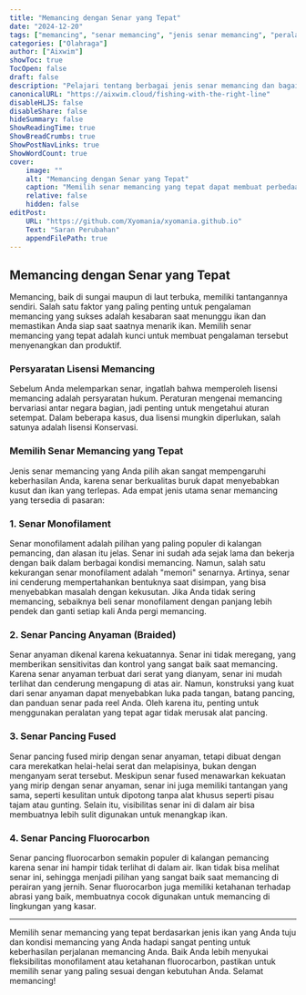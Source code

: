 ```yaml
---
title: "Memancing dengan Senar yang Tepat"
date: "2024-12-20"
tags: ["memancing", "senar memancing", "jenis senar memancing", "peralatan memancing"]
categories: ["Olahraga"]
author: ["Aixwim"]
showToc: true
TocOpen: false
draft: false
description: "Pelajari tentang berbagai jenis senar memancing dan bagaimana memilih yang tepat untuk pengalaman memancing Anda."
canonicalURL: "https://aixwim.cloud/fishing-with-the-right-line"
disableHLJS: false
disableShare: false
hideSummary: false
ShowReadingTime: true
ShowBreadCrumbs: true
ShowPostNavLinks: true
ShowWordCount: true
cover:
    image: ""
    alt: "Memancing dengan Senar yang Tepat"
    caption: "Memilih senar memancing yang tepat dapat membuat perbedaan besar dalam pengalaman memancing Anda."
    relative: false
    hidden: false
editPost:
    URL: "https://github.com/Xyomania/xyomania.github.io"
    Text: "Saran Perubahan"
    appendFilePath: true
---
```


## Memancing dengan Senar yang Tepat

Memancing, baik di sungai maupun di laut terbuka, memiliki tantangannya sendiri. Salah satu faktor yang paling penting untuk pengalaman memancing yang sukses adalah kesabaran saat menunggu ikan dan memastikan Anda siap saat saatnya menarik ikan. Memilih senar memancing yang tepat adalah kunci untuk membuat pengalaman tersebut menyenangkan dan produktif.

### **Persyaratan Lisensi Memancing**

Sebelum Anda melemparkan senar, ingatlah bahwa memperoleh lisensi memancing adalah persyaratan hukum. Peraturan mengenai memancing bervariasi antar negara bagian, jadi penting untuk mengetahui aturan setempat. Dalam beberapa kasus, dua lisensi mungkin diperlukan, salah satunya adalah lisensi Konservasi.

### **Memilih Senar Memancing yang Tepat**

Jenis senar memancing yang Anda pilih akan sangat mempengaruhi keberhasilan Anda, karena senar berkualitas buruk dapat menyebabkan kusut dan ikan yang terlepas. Ada empat jenis utama senar memancing yang tersedia di pasaran:

### **1. Senar Monofilament**

Senar monofilament adalah pilihan yang paling populer di kalangan pemancing, dan alasan itu jelas. Senar ini sudah ada sejak lama dan bekerja dengan baik dalam berbagai kondisi memancing. Namun, salah satu kekurangan senar monofilament adalah "memori" senarnya. Artinya, senar ini cenderung mempertahankan bentuknya saat disimpan, yang bisa menyebabkan masalah dengan kekusutan. Jika Anda tidak sering memancing, sebaiknya beli senar monofilament dengan panjang lebih pendek dan ganti setiap kali Anda pergi memancing.

### **2. Senar Pancing Anyaman (Braided)**

Senar anyaman dikenal karena kekuatannya. Senar ini tidak meregang, yang memberikan sensitivitas dan kontrol yang sangat baik saat memancing. Karena senar anyaman terbuat dari serat yang dianyam, senar ini mudah terlihat dan cenderung mengapung di atas air. Namun, konstruksi yang kuat dari senar anyaman dapat menyebabkan luka pada tangan, batang pancing, dan panduan senar pada reel Anda. Oleh karena itu, penting untuk menggunakan peralatan yang tepat agar tidak merusak alat pancing.

### **3. Senar Pancing Fused**

Senar pancing fused mirip dengan senar anyaman, tetapi dibuat dengan cara merekatkan helai-helai serat dan melapisinya, bukan dengan menganyam serat tersebut. Meskipun senar fused menawarkan kekuatan yang mirip dengan senar anyaman, senar ini juga memiliki tantangan yang sama, seperti kesulitan untuk dipotong tanpa alat khusus seperti pisau tajam atau gunting. Selain itu, visibilitas senar ini di dalam air bisa membuatnya lebih sulit digunakan untuk menangkap ikan.

### **4. Senar Pancing Fluorocarbon**

Senar pancing fluorocarbon semakin populer di kalangan pemancing karena senar ini hampir tidak terlihat di dalam air. Ikan tidak bisa melihat senar ini, sehingga menjadi pilihan yang sangat baik saat memancing di perairan yang jernih. Senar fluorocarbon juga memiliki ketahanan terhadap abrasi yang baik, membuatnya cocok digunakan untuk memancing di lingkungan yang kasar.

---

Memilih senar memancing yang tepat berdasarkan jenis ikan yang Anda tuju dan kondisi memancing yang Anda hadapi sangat penting untuk keberhasilan perjalanan memancing Anda. Baik Anda lebih menyukai fleksibilitas monofilament atau ketahanan fluorocarbon, pastikan untuk memilih senar yang paling sesuai dengan kebutuhan Anda. Selamat memancing!
